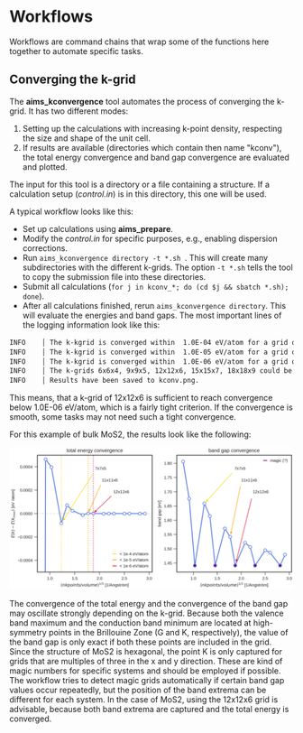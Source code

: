 # Workflows

Workflows are command chains that wrap some of the functions here together to automate specific tasks.

## Converging the k-grid

The **aims_kconvergence** tool automates the process of converging the k-grid. It has two different modes:

1. Setting up the calculations with increasing k-point density, respecting the size and shape of the unit cell.
2. If results are available (directories which contain then name "kconv"), the total energy convergence and band gap convergence are evaluated and plotted.

The input for this tool is a directory or a file containing a structure. If a calculation setup (*control.in*) is in this directory, this one will be used.

A typical workflow looks like this:

- Set up calculations using **aims_prepare**.
- Modify the *control.in* for specific purposes, e.g., enabling dispersion corrections.
- Run ```aims_kconvergence directory -t *.sh ```. This will create many subdirectories with the different k-grids. The option ```-t *.sh``` tells the tool to copy the submission file into these directories.
- Submit all calculations (```for j in kconv_*; do (cd $j && sbatch *.sh); done```).
- After all calculations finished, rerun ``` aims_kconvergence directory ```. This will evaluate the energies and band gaps. The most important lines of the logging information look like this:

```bash
INFO    │ The k-kgrid is converged within  1.0E-04 eV/atom for a grid of 7x7x5 after 20.0 SCF cycles.
INFO    │ The k-kgrid is converged within  1.0E-05 eV/atom for a grid of 11x11x6 after 20.0 SCF cycles.
INFO    │ The k-kgrid is converged within  1.0E-06 eV/atom for a grid of 12x12x6 after 20.0 SCF cycles.
INFO    │ The k-grids 6x6x4, 9x9x5, 12x12x6, 15x15x7, 18x18x9 could be magic.
INFO    │ Results have been saved to kconv.png.
```

This means, that a k-grid of 12x12x6 is sufficient to reach convergence below 1.0E-06 eV/atom, which is a fairly tight criterion. If the convergence is smooth, some tasks may not need such a tight convergence.

For this example of bulk MoS2, the results look like the following:

![kconv](../../pictures/MoS2_kconv.png)

The convergence of the total energy and the convergence of the band gap may oscillate strongly depending on the k-grid. Because both the valence band maximum and the conduction band minimum are located at high-symmetry points in the Brillouine Zone (G and K, respectively), the value of the band gap is only exact if both these points are included in the grid. Since the structure of MoS2 is hexagonal, the point K is only captured for grids that are multiples of three in the x and y direction. These are kind of magic numbers for specific systems and should be employed if possible. The workflow tries to detect magic grids automatically if certain band gap values occur repeatedly, but the position of the band extrema can be different for each system. In the case of MoS2, using the 12x12x6 grid is advisable, because both band extrema are captured and the total energy is converged.